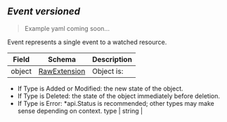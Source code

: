 ## *Event versioned*

> Example yaml coming soon...



Event represents a single event to a watched resource.



Field        | Schema     | Description
------------ | ---------- | -----------
object | [RawExtension](#rawextension-runtime) | Object is:
 * If Type is Added or Modified: the new state of the object.
 * If Type is Deleted: the state of the object immediately before deletion.
 * If Type is Error: *api.Status is recommended; other types may make sense
   depending on context.
type | string | 


